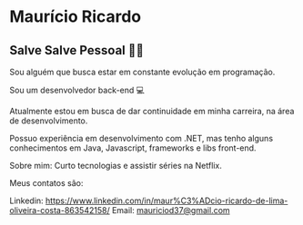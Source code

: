 

# Maurício Ricardo

## Salve Salve Pessoal 👋🏻
Sou alguém que busca estar em constante evolução em programação.

Sou um desenvolvedor back-end 💻

Atualmente estou em busca de dar continuidade em minha carreira, na área de desenvolvimento.

Possuo experiência em desenvolvimento com .NET, mas tenho alguns conhecimentos em Java, Javascript, frameworks e libs front-end.

Sobre mim: Curto tecnologias e assistir séries na Netflix.

Meus contatos são:

Linkedin: https://www.linkedin.com/in/maur%C3%ADcio-ricardo-de-lima-oliveira-costa-863542158/
Email: mauriciod37@gmail.com

